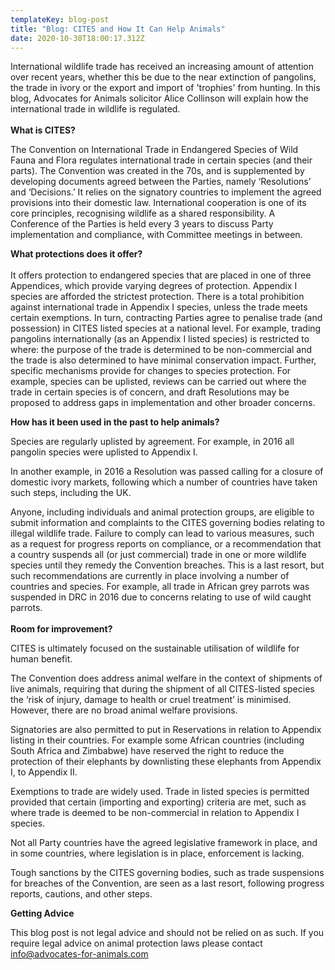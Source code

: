 ```yaml
---
templateKey: blog-post
title: "Blog: CITES and How It Can Help Animals"
date: 2020-10-30T18:00:17.312Z
---
```

International wildlife trade has received an increasing amount of attention over recent years, whether this be due to the near extinction of pangolins, the trade in ivory or the export and import of 'trophies' from hunting. In this blog, Advocates for Animals solicitor Alice Collinson will explain how the international trade in wildlife is regulated.\
\
**What is CITES?**

The Convention on International Trade in Endangered Species of Wild Fauna and Flora regulates international trade in certain species (and their parts). The Convention was created in the 70s, and is supplemented by developing documents agreed between the Parties, namely ‘Resolutions’ and ‘Decisions.’ It relies on the signatory countries to implement the agreed provisions into their domestic law. International cooperation is one of its core principles, recognising wildlife as a shared responsibility. A Conference of the Parties is held every 3 years to discuss Party implementation and compliance, with Committee meetings in between.

**What protections does it offer?**\
\
It offers protection to endangered species that are placed in one of three Appendices, which provide varying degrees of protection. Appendix I species are afforded the strictest protection. There is a total prohibition against international trade in Appendix I species, unless the trade meets certain exemptions. In turn, contracting Parties agree to penalise trade (and possession) in CITES listed species at a national level. For example, trading pangolins internationally (as an Appendix I listed species) is restricted to where: the purpose of the trade is determined to be non-commercial and the trade is also determined to have minimal conservation impact. Further, specific mechanisms provide for changes to species protection. For example, species can be uplisted, reviews can be carried out where the trade in certain species is of concern, and draft Resolutions may be proposed to address gaps in implementation and other broader concerns.

**How has it been used in the past to help animals?**

Species are regularly uplisted by agreement. For example, in 2016 all pangolin species were uplisted to Appendix I.

In another example, in 2016 a Resolution was passed calling for a closure of domestic ivory markets, following which a number of countries have taken such steps, including the UK.

Anyone, including individuals and animal protection groups, are eligible to submit information and complaints to the CITES governing bodies relating to illegal wildlife trade. Failure to comply can lead to various measures, such as a request for progress reports on compliance, or a recommendation that a country suspends all (or just commercial) trade in one or more wildlife species until they remedy the Convention breaches. This is a last resort, but such recommendations are currently in place involving a number of countries and species. For example, all trade in African grey parrots was suspended in DRC in 2016 due to concerns relating to use of wild caught parrots.\
\
**Room for improvement?**

CITES is ultimately focused on the sustainable utilisation of wildlife for human benefit.

The Convention does address animal welfare in the context of shipments of live animals, requiring that during the shipment of all CITES-listed species the ‘risk of injury, damage to health or cruel treatment’ is minimised. However, there are no broad animal welfare provisions.

Signatories are also permitted to put in Reservations in relation to Appendix listing in their countries. For example some African countries (including South Africa and Zimbabwe) have reserved the right to reduce the protection of their elephants by downlisting these elephants from Appendix I, to Appendix II.

Exemptions to trade are widely used. Trade in listed species is permitted provided that certain (importing and exporting) criteria are met, such as where trade is deemed to be non-commercial in relation to Appendix I species.

Not all Party countries have the agreed legislative framework in place, and in some countries, where legislation is in place, enforcement is lacking.

Tough sanctions by the CITES governing bodies, such as trade suspensions for breaches of the Convention, are seen as a last resort, following progress reports, cautions, and other steps.

**Getting Advice**

This blog post is not legal advice and should not be relied on as such. If you require legal advice on animal protection laws please contact info@advocates-for-animals.com
